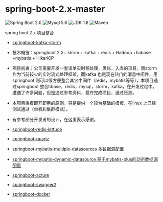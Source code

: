 # spring-boot-2.x-master

![Spring Boot 2.0](https://img.shields.io/badge/Spring%20Boot-2.0-brightgreen.svg)
![Mysql 5.6](https://img.shields.io/badge/Mysql-5.6-blue.svg)
![JDK 1.8](https://img.shields.io/badge/JDK-1.8-brightgreen.svg)
![Maven](https://img.shields.io/badge/Maven-3.5.0-yellowgreen.svg)

spring boot 2.x 项目整合

- [springboot-kafka-storm](https://github.com/JZxiaoxiao/spring-boot-2.x-master/tree/master/springboot-storm)

- 技术概览：springboot 2.X+ storm + kafka + redis + Hadoop +habase +mybatis + HikariCP
- 项目初衷：公司需要开发一套话单实时预处理，类账，入库的项目。而storm 作为当前较火的实时流式处理框架，而kafka 也是现在热门的消息中间件，用springboot 则可以很方便整合其它中间件（redis，mybatis等等），本项目通过springboot 整合hbase，redis，mysql，storm，kafka，在开发过程中，遭遇了许多问题，但是通过参考资料，最终完成项目，通过压测。
- 本项目秉着即开即用的原则，只是提供一个较为基础的模板，在linux 上已经测试通过（单机和集群模式）。
- 有参考部分开发者的设计，在这里表示感谢。

- [springboot-redis-lettuce](https://github.com/JZxiaoxiao/spring-boot-2.x-master/tree/master/springboot-redis)
- [springboot-quartz](https://github.com/JZxiaoxiao/spring-boot-2.x-master/tree/master/springboot-quartz)
- [springboot-mybatis-multiple-datasources 多数据源配置](https://github.com/JZxiaoxiao/spring-boot-2.x-master/tree/master/springboot-mybatis-multiple-datasource)
- [springboot-mybatis-dynamic-datasource 基于mybatis-plus的动态数据源配置](https://github.com/JZxiaoxiao/spring-boot-2.x-master/tree/master/springboot-mybatis-dynamic-datasource)
- [springboot-acture](https://github.com/JZxiaoxiao/spring-boot-2.x-master/tree/master/springboot-acture)
- [springboot-swagger2](https://github.com/JZxiaoxiao/spring-boot-2.x-master/tree/master/springboot-swagger2)
- [springboot-docker](https://github.com/JZxiaoxiao/spring-boot-2.x-master/tree/master/springboot-docker)
